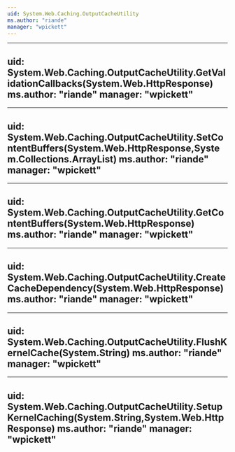 ```yaml
---
uid: System.Web.Caching.OutputCacheUtility
ms.author: "riande"
manager: "wpickett"
---
```


---
uid: System.Web.Caching.OutputCacheUtility.GetValidationCallbacks(System.Web.HttpResponse)
ms.author: "riande"
manager: "wpickett"
---

---
uid: System.Web.Caching.OutputCacheUtility.SetContentBuffers(System.Web.HttpResponse,System.Collections.ArrayList)
ms.author: "riande"
manager: "wpickett"
---

---
uid: System.Web.Caching.OutputCacheUtility.GetContentBuffers(System.Web.HttpResponse)
ms.author: "riande"
manager: "wpickett"
---

---
uid: System.Web.Caching.OutputCacheUtility.CreateCacheDependency(System.Web.HttpResponse)
ms.author: "riande"
manager: "wpickett"
---

---
uid: System.Web.Caching.OutputCacheUtility.FlushKernelCache(System.String)
ms.author: "riande"
manager: "wpickett"
---

---
uid: System.Web.Caching.OutputCacheUtility.SetupKernelCaching(System.String,System.Web.HttpResponse)
ms.author: "riande"
manager: "wpickett"
---

